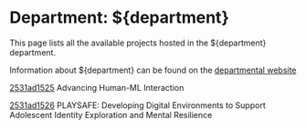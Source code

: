 # Department: **${department}**

This page lists all the available projects hosted in the ${department} department.

Information about ${department} can be found on the [departmental website](https://www.ucl.ac.uk/pals)

[2531ad1525](../projects/2531ad1525.md) Advancing Human-ML Interaction

[2531ad1526](../projects/2531ad1526.md) PLAYSAFE: Developing Digital Environments to Support Adolescent Identity Exploration and Mental Resilience


